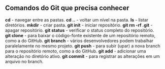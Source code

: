 ## Comandos do Git que precisa conhecer

**cd** - navegar entre as pastas.
**cd ..** - voltar um nível na pasta.
**ls** - listar diretórios.
**mkdir** - criar pasta.
**git init** - iniciar repositório.
**git rm -rf .git** - apagar repositório.
**git status** - verificar o status completo do repositório.
**git clone** - para baixar o código-fonte existente de um repositório remoto, como a do GitHub.
**git branch** - vários desenvolvedores podem trabalhar paralelamente no mesmo projeto.
**git push** - para subir (upar) a nova branch para o repositório remoto, como a do GitHub.
**git add** - adicionar uma alteração no diretório ativo.
**git commit** - para registrar as alterações em um arquivo no branch.
